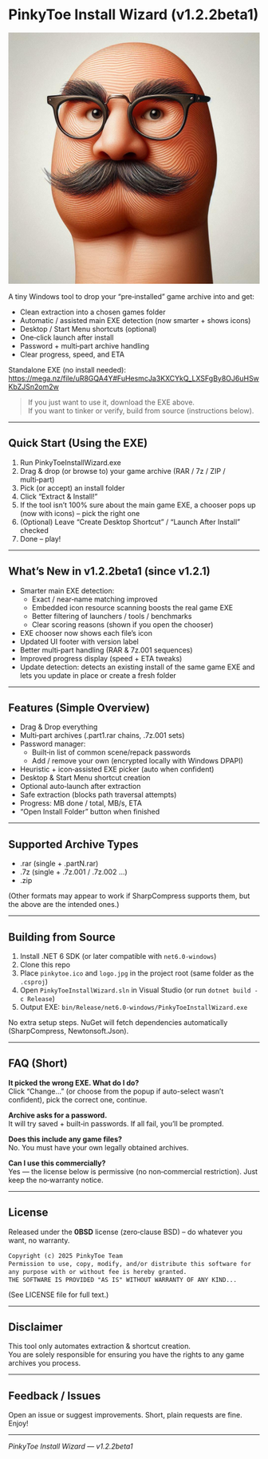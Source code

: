 # PinkyToe Install Wizard (v1.2.2beta1)

![PinkyToe Install Wizard Logo](logo.jpg)

A tiny Windows tool to drop your “pre‑installed” game archive into and get:
- Clean extraction into a chosen games folder
- Automatic / assisted main EXE detection (now smarter + shows icons)
- Desktop / Start Menu shortcuts (optional)
- One‑click launch after install
- Password + multi‑part archive handling
- Clear progress, speed, and ETA

Standalone EXE (no install needed):
https://mega.nz/file/uR8GQA4Y#FuHesmcJa3KXCYkQ_LXSFgBy8OJ6uHSwKbZJSn2om2w

> If you just want to use it, download the EXE above.  
> If you want to tinker or verify, build from source (instructions below).

---

## Quick Start (Using the EXE)

1. Run PinkyToeInstallWizard.exe  
2. Drag & drop (or browse to) your game archive (RAR / 7z / ZIP / multi‑part)  
3. Pick (or accept) an install folder  
4. Click “Extract & Install!”  
5. If the tool isn’t 100% sure about the main game EXE, a chooser pops up (now with icons) – pick the right one  
6. (Optional) Leave “Create Desktop Shortcut” / “Launch After Install” checked  
7. Done – play!

---

## What’s New in v1.2.2beta1 (since v1.2.1)

- Smarter main EXE detection:
  - Exact / near‑name matching improved
  - Embedded icon resource scanning boosts the real game EXE
  - Better filtering of launchers / tools / benchmarks
  - Clear scoring reasons (shown if you open the chooser)
- EXE chooser now shows each file’s icon
- Updated UI footer with version label
- Better multi‑part handling (RAR & 7z.001 sequences)
- Improved progress display (speed + ETA tweaks)
- Update detection: detects an existing install of the same game EXE and lets you update in place or create a fresh folder

---

## Features (Simple Overview)

- Drag & Drop everything
- Multi‑part archives (.part1.rar chains, .7z.001 sets)
- Password manager:
  - Built‑in list of common scene/repack passwords
  - Add / remove your own (encrypted locally with Windows DPAPI)
- Heuristic + icon‑assisted EXE picker (auto when confident)
- Desktop & Start Menu shortcut creation
- Optional auto‑launch after extraction
- Safe extraction (blocks path traversal attempts)
- Progress: MB done / total, MB/s, ETA
- “Open Install Folder” button when finished

---

## Supported Archive Types

- .rar (single + .partN.rar)
- .7z (single + .7z.001 / .7z.002 …)
- .zip

(Other formats may appear to work if SharpCompress supports them, but the above are the intended ones.)

---

## Building from Source

1. Install .NET 6 SDK (or later compatible with `net6.0-windows`)  
2. Clone this repo  
3. Place `pinkytoe.ico` and `logo.jpg` in the project root (same folder as the `.csproj`)  
4. Open `PinkyToeInstallWizard.sln` in Visual Studio (or run `dotnet build -c Release`)  
5. Output EXE: `bin/Release/net6.0-windows/PinkyToeInstallWizard.exe`

No extra setup steps. NuGet will fetch dependencies automatically (SharpCompress, Newtonsoft.Json).

---

## FAQ (Short)

**It picked the wrong EXE. What do I do?**  
Click “Change…” (or choose from the popup if auto-select wasn’t confident), pick the correct one, continue.

**Archive asks for a password.**  
It will try saved + built‑in passwords. If all fail, you’ll be prompted.

**Does this include any game files?**  
No. You must have your own legally obtained archives.

**Can I use this commercially?**  
Yes — the license below is permissive (no non‑commercial restriction). Just keep the no‑warranty notice.

---

## License

Released under the **0BSD** license (zero‑clause BSD) – do whatever you want, no warranty.

```
Copyright (c) 2025 PinkyToe Team
Permission to use, copy, modify, and/or distribute this software for any purpose with or without fee is hereby granted.
THE SOFTWARE IS PROVIDED "AS IS" WITHOUT WARRANTY OF ANY KIND...
```

(See LICENSE file for full text.)

---

## Disclaimer

This tool only automates extraction & shortcut creation.  
You are solely responsible for ensuring you have the rights to any game archives you process.

---

## Feedback / Issues

Open an issue or suggest improvements. Short, plain requests are fine.  
Enjoy!

---
_PinkyToe Install Wizard — v1.2.2beta1_
